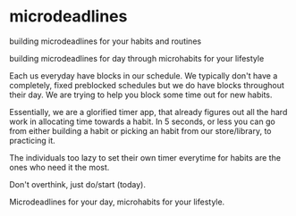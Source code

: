 # microdeadlines
building microdeadlines for your habits and routines

building microdeadlines for day through microhabits for your lifestyle

Each us everyday have blocks in our schedule. We typically don't have a completely, fixed preblocked schedules but we do have blocks throughout their day. We are trying to help you block some time out for new habits. 

Essentially, we are a glorified timer app, that already figures out all the hard work in allocating time towards a habit. In 5 seconds, or less you can go from either building a habit or picking an habit from our store/library, to practicing it. 

The individuals too lazy to set their own timer everytime for habits are the ones who need it the most.

Don't overthink, just do/start (today). 

Microdeadlines for your day, microhabits for your lifestyle.
